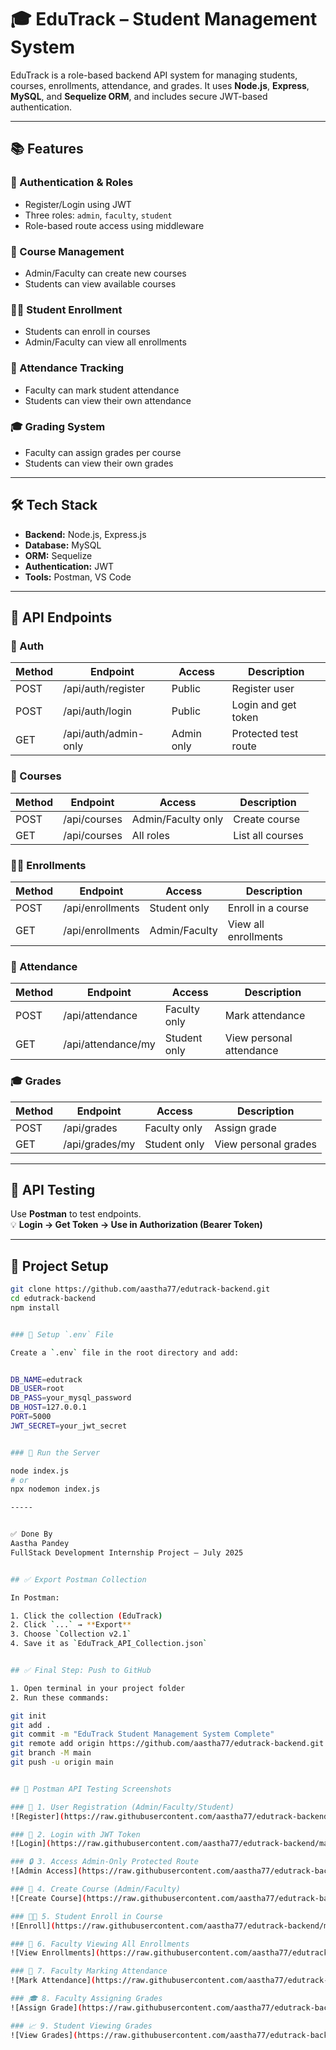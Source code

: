 # 🎓 EduTrack – Student Management System

EduTrack is a role-based backend API system for managing students, courses, enrollments, attendance, and grades. It uses **Node.js**, **Express**, **MySQL**, and **Sequelize ORM**, and includes secure JWT-based authentication.

---

## 📚 Features

### 🔐 Authentication & Roles
- Register/Login using JWT
- Three roles: `admin`, `faculty`, `student`
- Role-based route access using middleware

### 📘 Course Management
- Admin/Faculty can create new courses
- Students can view available courses

### 👨‍🏫 Student Enrollment
- Students can enroll in courses
- Admin/Faculty can view all enrollments

### 📝 Attendance Tracking
- Faculty can mark student attendance
- Students can view their own attendance

### 🎓 Grading System
- Faculty can assign grades per course
- Students can view their own grades

---

## 🛠️ Tech Stack

- **Backend:** Node.js, Express.js
- **Database:** MySQL
- **ORM:** Sequelize
- **Authentication:** JWT
- **Tools:** Postman, VS Code

---

## 🔗 API Endpoints

### 🔐 Auth

| Method | Endpoint              | Access       | Description           |
|--------|-----------------------|--------------|-----------------------|
| POST   | /api/auth/register    | Public       | Register user         |
| POST   | /api/auth/login       | Public       | Login and get token   |
| GET    | /api/auth/admin-only  | Admin only   | Protected test route  |

### 📘 Courses

| Method | Endpoint       | Access             | Description         |
|--------|----------------|--------------------|---------------------|
| POST   | /api/courses   | Admin/Faculty only | Create course       |
| GET    | /api/courses   | All roles          | List all courses    |

### 👨‍🏫 Enrollments

| Method | Endpoint          | Access       | Description               |
|--------|-------------------|--------------|---------------------------|
| POST   | /api/enrollments  | Student only | Enroll in a course        |
| GET    | /api/enrollments  | Admin/Faculty| View all enrollments      |

### 📝 Attendance

| Method | Endpoint              | Access       | Description              |
|--------|-----------------------|--------------|--------------------------|
| POST   | /api/attendance       | Faculty only | Mark attendance          |
| GET    | /api/attendance/my    | Student only | View personal attendance |

### 🎓 Grades

| Method | Endpoint           | Access       | Description              |
|--------|--------------------|--------------|--------------------------|
| POST   | /api/grades         | Faculty only | Assign grade             |
| GET    | /api/grades/my      | Student only | View personal grades     |

---

## 🧪 API Testing

Use **Postman** to test endpoints.  
💡 **Login → Get Token → Use in Authorization (Bearer Token)**

---

## 📁 Project Setup

```bash
git clone https://github.com/aastha77/edutrack-backend.git
cd edutrack-backend
npm install


### 🔧 Setup `.env` File

Create a `.env` file in the root directory and add:


DB_NAME=edutrack
DB_USER=root
DB_PASS=your_mysql_password
DB_HOST=127.0.0.1
PORT=5000
JWT_SECRET=your_jwt_secret


### 🏃 Run the Server

node index.js
# or
npx nodemon index.js

-----


✅ Done By
Aastha Pandey
FullStack Development Internship Project – July 2025


## ✅ Export Postman Collection

In Postman:

1. Click the collection (EduTrack)
2. Click `...` → **Export**
3. Choose `Collection v2.1`
4. Save it as `EduTrack_API_Collection.json`


## ✅ Final Step: Push to GitHub

1. Open terminal in your project folder
2. Run these commands:

git init
git add .
git commit -m "EduTrack Student Management System Complete"
git remote add origin https://github.com/aastha77/edutrack-backend.git
git branch -M main
git push -u origin main


## 📸 Postman API Testing Screenshots

### 🔐 1. User Registration (Admin/Faculty/Student)  
![Register](https://raw.githubusercontent.com/aastha77/edutrack-backend/main/assets/screenshots/register.png)

### 🔐 2. Login with JWT Token  
![Login](https://raw.githubusercontent.com/aastha77/edutrack-backend/main/assets/screenshots/login.png)

### 🔒 3. Access Admin-Only Protected Route  
![Admin Access](https://raw.githubusercontent.com/aastha77/edutrack-backend/main/assets/screenshots/admin-only.png)

### 📘 4. Create Course (Admin/Faculty)  
![Create Course](https://raw.githubusercontent.com/aastha77/edutrack-backend/main/assets/screenshots/create-course.png)

### 🧑‍🎓 5. Student Enroll in Course  
![Enroll](https://raw.githubusercontent.com/aastha77/edutrack-backend/main/assets/screenshots/enroll-course.png)

### 📄 6. Faculty Viewing All Enrollments  
![View Enrollments](https://raw.githubusercontent.com/aastha77/edutrack-backend/main/assets/screenshots/view-enrollments.png)

### 📝 7. Faculty Marking Attendance  
![Mark Attendance](https://raw.githubusercontent.com/aastha77/edutrack-backend/main/assets/screenshots/mark-attendance.png)

### 🎓 8. Faculty Assigning Grades  
![Assign Grade](https://raw.githubusercontent.com/aastha77/edutrack-backend/main/assets/screenshots/assign-grade.png)

### 📈 9. Student Viewing Grades  
![View Grades](https://raw.githubusercontent.com/aastha77/edutrack-backend/main/assets/screenshots/view-grades.png)
